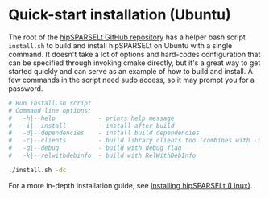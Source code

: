 # Quick-start installation (Ubuntu)

The root of the
[hipSPARSELt GitHub repository](https://github.com/ROCmSoftwarePlatform/hipSPARSELt) has a
helper bash script `install.sh` to build and install hipSPARSELt on Ubuntu with a single command. It
doesn't take a lot of options and hard-codes configuration that can be specified through invoking
cmake directly, but it's a great way to get started quickly and can serve as an example of how to build and install. A few commands in the script need sudo access, so it may prompt you for a password.

```bash
# Run install.sh script
# Command line options:
#   -h|--help            - prints help message
#   -i|--install         - install after build
#   -d|--dependencies    - install build dependencies
#   -c|--clients         - build library clients too (combines with -i & -d)
#   -g|--debug           - build with debug flag
#   -k|--relwithdebinfo  - build with RelWithDebInfo

./install.sh -dc
```

For a more in-depth installation guide, see [Installing hipSPARSELt (Linux)](../install/linux.md).
